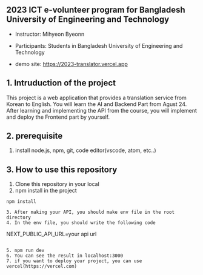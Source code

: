 ## 2023 ICT e-volunteer program for Bangladesh University of Engineering and Technology

- Instructor: Mihyeon Byeonn

- Participants: Students in Bangladesh University of Engineering and Technology

- demo site: https://2023-translator.vercel.app

## 1. Intruduction of the project

This project is a web application that provides a translation service from Korean to English.
You will learn the AI and Backend Part from Agust 24.
After learning and implementing the API from the course, you will implement and deploy the Frontend part by yourself.

## 2. prerequisite

1. install node.js, npm, git, code editor(vscode, atom, etc..)

## 3. How to use this repository

1. Clone this repository in your local
2. npm install in the project

```
npm install
```

```
3. After making your API, you should make env file in the root directory
4. In the env file, you should write the following code

```

NEXT_PUBLIC_API_URL=your api url

```

5. npm run dev
6. You can see the result in localhost:3000
7. if you want to deploy your project, you can use vercel(https://vercel.com)
```
